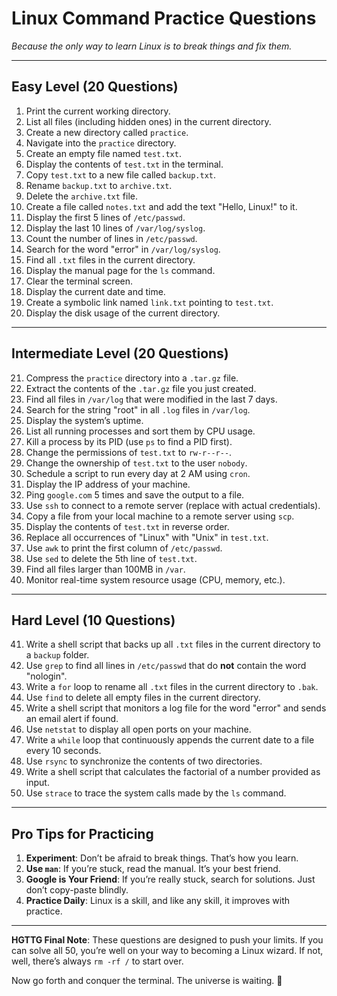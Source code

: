 # **Linux Command Practice Questions**  
*Because the only way to learn Linux is to break things and fix them.*  

---

## **Easy Level (20 Questions)**  
1. Print the current working directory.  
2. List all files (including hidden ones) in the current directory.  
3. Create a new directory called `practice`.  
4. Navigate into the `practice` directory.  
5. Create an empty file named `test.txt`.  
6. Display the contents of `test.txt` in the terminal.  
7. Copy `test.txt` to a new file called `backup.txt`.  
8. Rename `backup.txt` to `archive.txt`.  
9. Delete the `archive.txt` file.  
10. Create a file called `notes.txt` and add the text "Hello, Linux!" to it.  
11. Display the first 5 lines of `/etc/passwd`.  
12. Display the last 10 lines of `/var/log/syslog`.  
13. Count the number of lines in `/etc/passwd`.  
14. Search for the word "error" in `/var/log/syslog`.  
15. Find all `.txt` files in the current directory.  
16. Display the manual page for the `ls` command.  
17. Clear the terminal screen.  
18. Display the current date and time.  
19. Create a symbolic link named `link.txt` pointing to `test.txt`.  
20. Display the disk usage of the current directory.  

---

## **Intermediate Level (20 Questions)**  
21. Compress the `practice` directory into a `.tar.gz` file.  
22. Extract the contents of the `.tar.gz` file you just created.  
23. Find all files in `/var/log` that were modified in the last 7 days.  
24. Search for the string "root" in all `.log` files in `/var/log`.  
25. Display the system’s uptime.  
26. List all running processes and sort them by CPU usage.  
27. Kill a process by its PID (use `ps` to find a PID first).  
28. Change the permissions of `test.txt` to `rw-r--r--`.  
29. Change the ownership of `test.txt` to the user `nobody`.  
30. Schedule a script to run every day at 2 AM using `cron`.  
31. Display the IP address of your machine.  
32. Ping `google.com` 5 times and save the output to a file.  
33. Use `ssh` to connect to a remote server (replace with actual credentials).  
34. Copy a file from your local machine to a remote server using `scp`.  
35. Display the contents of `test.txt` in reverse order.  
36. Replace all occurrences of "Linux" with "Unix" in `test.txt`.  
37. Use `awk` to print the first column of `/etc/passwd`.  
38. Use `sed` to delete the 5th line of `test.txt`.  
39. Find all files larger than 100MB in `/var`.  
40. Monitor real-time system resource usage (CPU, memory, etc.).  

---

## **Hard Level (10 Questions)**  
41. Write a shell script that backs up all `.txt` files in the current directory to a `backup` folder.  
42. Use `grep` to find all lines in `/etc/passwd` that do **not** contain the word "nologin".  
43. Write a `for` loop to rename all `.txt` files in the current directory to `.bak`.  
44. Use `find` to delete all empty files in the current directory.  
45. Write a shell script that monitors a log file for the word "error" and sends an email alert if found.  
46. Use `netstat` to display all open ports on your machine.  
47. Write a `while` loop that continuously appends the current date to a file every 10 seconds.  
48. Use `rsync` to synchronize the contents of two directories.  
49. Write a shell script that calculates the factorial of a number provided as input.  
50. Use `strace` to trace the system calls made by the `ls` command.  

---

## **Pro Tips for Practicing**  
1. **Experiment**: Don’t be afraid to break things. That’s how you learn.  
2. **Use `man`**: If you’re stuck, read the manual. It’s your best friend.  
3. **Google is Your Friend**: If you’re really stuck, search for solutions. Just don’t copy-paste blindly.  
4. **Practice Daily**: Linux is a skill, and like any skill, it improves with practice.  

---

**HGTTG Final Note**: These questions are designed to push your limits. If you can solve all 50, you’re well on your way to becoming a Linux wizard. If not, well, there’s always `rm -rf /` to start over.  

Now go forth and conquer the terminal. The universe is waiting. 🚀  